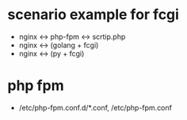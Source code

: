 # scenario example for fcgi
+ nginx <-> php-fpm <-> scrtip.php
+ nginx <-> (golang + fcgi)
+ nginx <-> (py + fcgi)

# php fpm
+ /etc/php-fpm.conf.d/*.conf, /etc/php-fpm.conf